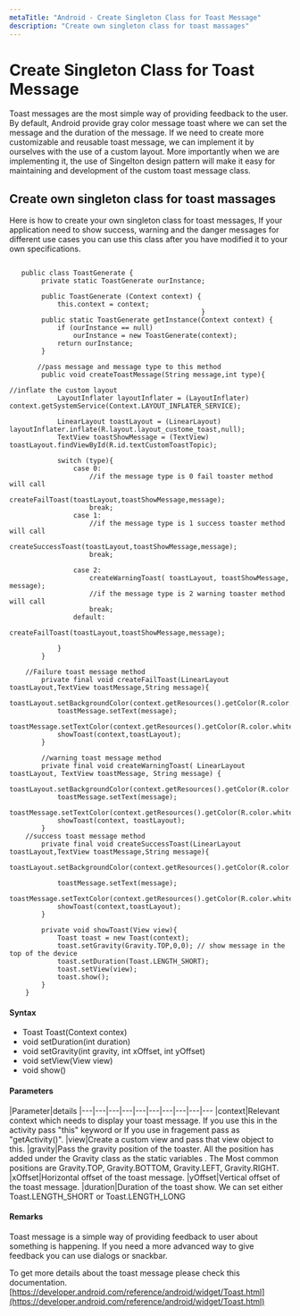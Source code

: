 ```yaml
---
metaTitle: "Android - Create Singleton Class for Toast Message"
description: "Create own singleton class for toast massages"
---
```


# Create Singleton Class for Toast Message


Toast messages are the most simple way of providing feedback to the user. By default, Android provide gray color message toast where we can set the message and the duration of the message. If we need to create more customizable and reusable toast message, we can implement it by ourselves with the use of a custom layout. More importantly when we are implementing it, the use of Singelton design pattern will make it easy for maintaining and development of the custom toast message class.



## Create own singleton class for toast massages


Here is how to create your own singleton class for toast messages,
If your application need to show success, warning and the danger messages for different use cases you can use this class after you have modified it to your own specifications.

```

   public class ToastGenerate {
        private static ToastGenerate ourInstance;

        public ToastGenerate (Context context) {
            this.context = context;
                                                }
        public static ToastGenerate getInstance(Context context) {
            if (ourInstance == null)
                ourInstance = new ToastGenerate(context);
            return ourInstance;
        }
    
       //pass message and message type to this method
        public void createToastMessage(String message,int type){
       
//inflate the custom layout 
            LayoutInflater layoutInflater = (LayoutInflater) context.getSystemService(Context.LAYOUT_INFLATER_SERVICE);
    
            LinearLayout toastLayout = (LinearLayout) layoutInflater.inflate(R.layout.layout_custome_toast,null);
            TextView toastShowMessage = (TextView) toastLayout.findViewById(R.id.textCustomToastTopic);
    
            switch (type){
                case 0:
                    //if the message type is 0 fail toaster method will call
                    createFailToast(toastLayout,toastShowMessage,message);
                    break;
                case 1:
                    //if the message type is 1 success toaster method will call
                    createSuccessToast(toastLayout,toastShowMessage,message);
                    break;
    
                case 2:
                    createWarningToast( toastLayout, toastShowMessage, message);
                    //if the message type is 2 warning toaster method will call
                    break;
                default:
                    createFailToast(toastLayout,toastShowMessage,message);
    
            }
        }
    
    //Failure toast message method
        private final void createFailToast(LinearLayout toastLayout,TextView toastMessage,String message){
            toastLayout.setBackgroundColor(context.getResources().getColor(R.color.button_alert_normal));
            toastMessage.setText(message);
            toastMessage.setTextColor(context.getResources().getColor(R.color.white));
            showToast(context,toastLayout);
        }
    
        //warning toast message method
        private final void createWarningToast( LinearLayout toastLayout, TextView toastMessage, String message) {
            toastLayout.setBackgroundColor(context.getResources().getColor(R.color.warning_toast));
            toastMessage.setText(message);
            toastMessage.setTextColor(context.getResources().getColor(R.color.white));
            showToast(context, toastLayout);
        }
    //success toast message method
        private final void createSuccessToast(LinearLayout toastLayout,TextView toastMessage,String message){
            toastLayout.setBackgroundColor(context.getResources().getColor(R.color.success_toast));
    
            toastMessage.setText(message);
            toastMessage.setTextColor(context.getResources().getColor(R.color.white));
            showToast(context,toastLayout);
        }
    
        private void showToast(View view){
            Toast toast = new Toast(context);
            toast.setGravity(Gravity.TOP,0,0); // show message in the top of the device
            toast.setDuration(Toast.LENGTH_SHORT);
            toast.setView(view);
            toast.show();
        }
    }

```



#### Syntax


- Toast Toast(Context contex)
- void setDuration(int duration)
- void setGravity(int gravity, int xOffset, int yOffset)
- void setView(View view)
- void show()



#### Parameters


|Parameter|details
|---|---|---|---|---|---|---|---|---|---
|context|Relevant context which needs to display your toast message. If you use this in the activity pass "this" keyword or If you use in fragement pass as "getActivity()".
|view|Create a custom view and pass that view object to this.
|gravity|Pass the gravity position of the toaster. All the position has added under the Gravity class as the static variables . The Most common positions are Gravity.TOP, Gravity.BOTTOM, Gravity.LEFT, Gravity.RIGHT.
|xOffset|Horizontal offset of the toast message.
|yOffset|Vertical offset of the toast message.
|duration|Duration of the toast show. We can set either Toast.LENGTH_SHORT or Toast.LENGTH_LONG



#### Remarks


Toast message is a simple way of providing feedback to user about something is happening. If you need a more advanced way to give feedback you can use dialogs or snackbar.

To get more details about the toast message please check this documentation.
[https://developer.android.com/reference/android/widget/Toast.html](https://developer.android.com/reference/android/widget/Toast.html)

